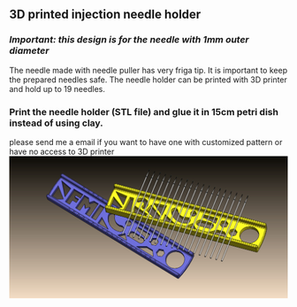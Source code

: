 ## 3D printed injection needle holder
### *Important: this design is for the needle with 1mm outer diameter*
The needle made with needle puller has very friga tip. It is important to keep the prepared needles safe. 
The needle holder can be printed with 3D printer and hold up to 19 needles.
### Print the needle holder (STL file) and glue it in 15cm petri dish instead of using clay.
please send me a email if you want to have one with customized pattern or have no access to 3D printer 
<img src="https://github.com/yanwuguo/injection_needle_holder/blob/master/needle_holder_assem2.JPG" width="550">

